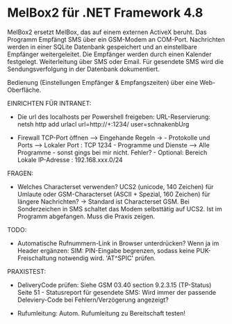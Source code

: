﻿# MelBox2 für .NET Framework 4.8

MelBox2 ersetzt MelBox, das auf einem externen ActiveX beruht.
Das Programm Empfängt SMS über ein GSM-Modem an COM-Port.
Nachrichten werden in einer SQLite Datenbank gespeichert und an einstellbare Empfänger weitergeleitet.
Die Empfänger werden durch einen Kalender festgelegt. Weiterleitung über SMS oder Email. 
Für gesendete SMS wird die Sendungsverfolgung in der Datenbank dokumentiert.

Bedienung (Einstellungen Empfänger & Empfangszeiten) über eine Web-Oberfläche.

EINRICHTEN FÜR INTRANET:
-	Die url des localhosts per Powershell freigeben:
	URL-Reservierung:
	netsh http add urlacl url=http://+:1234/ user=schnakenbUrg

-	Firewall TCP-Port öffnen --> Eingehande Regeln -> 
									- Protokolle und Ports	--> Lokaler Port : TCP 1234
									- Programme und Dienste --> Alle Programme - sonst gings bei mir nicht. Fehler?
									- Optional: Bereich Lokale IP-Adresse : 192.168.xxx.0/24

FRAGEN:
-	Welches Characterset verwenden? UCS2 (unicode, 140 Zeichen) für Umlaute oder GSM-Characterset (ASCII + Spezial, 160 Zeichen) für längere Nachrichten?
	-> Standard ist Characterset GSM. Bei Sonderzeichen in SMS schaltet das Modem selbsttätig auf UCS2. Ist im Programm abgefangen. Muss die Praxis zeigen.

TODO: 
-	Automatische Rufnummern-Link in Browser unterdrücken? 
		Wenn ja im Header ergänzen:
	    <meta name="format-detection" content="telephone=no">
	SIM: PIN-Eingabe begrenzen, sodass keine PUK-Freischaltung notwendig wird. 'AT^SPIC' prüfen.


PRAXISTEST:
-	DeliveryCode prüfen: Siehe GSM 03.40 section 9.2.3.15 (TP-Status) Seite 51
		- Statusreport für gesendete SMS: Wird immer der passende Deleviery-Code bei Fehlern/Verzögerung angezeigt?

-	Rufumleitung:	Autom. Rufumleitung zu Bereitschaft testen! 					